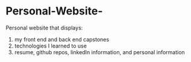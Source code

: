 # Personal-Website-
Personal website that displays:
 1. my front end and back end capstones
 2. technologies I learned to use
 3. resume, github repos, linkedIn information, and personal information